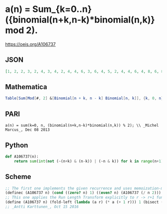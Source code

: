 # a\(n\) \= Sum\_\{k\=0\.\.n\} \(\{binomial\(n\+k,n\-k\)\*binomial\(n,k\)\} mod 2\)\.
https://oeis.org/A106737
## JSON
```JSON
[1, 2, 2, 3, 2, 4, 3, 4, 2, 4, 4, 6, 3, 6, 4, 5, 2, 4, 4, 6, 4, 8, 6, 8, 3, 6, 6, 9, 4, 8, 5, 6, 2, 4, 4, 6, 4, 8, 6, 8, 4, 8, 8, 12, 6, 12, 8, 10, 3, 6, 6, 9, 6, 12, 9, 12, 4, 8, 8, 12, 5, 10, 6, 7, 2, 4, 4, 6, 4, 8, 6, 8, 4, 8, 8, 12, 6, 12, 8, 10, 4, 8, 8, 12, 8, 16, 12, 16, 6, 12, 12, 18, 8, 16, 10, 12]
```
## Mathematica
```Mathematica
Table[Sum[Mod[#, 2] &[Binomial[n + k, n - k] Binomial[n, k]], {k, 0, n}], {n, 0, 95}] (* _Michael De Vlieger_, Oct 17 2016 *)
```
## PARI
```PARI
a(n) = sum(k=0, n, (binomial(n+k,n-k)*binomial(n,k)) % 2); \\ _Michel Marcus_, Dec 08 2013
```
## Python
```Python
def A106737(n):
    return sum(int(not (~(n+k) & (n-k)) | (~n & k)) for k in range(n+1)) # _Chai Wah Wu_, Feb 09 2016
```
## Scheme
```Scheme
;; The first one implements the given recurrence and uses memoization-macro definec:
(definec (A106737 n) (cond ((zero? n) 1) ((even? n) (A106737 (/ n 2))) ((= 1 (modulo n 4)) (* 2 (A106737 (/ (- n 1) 2)))) (else (- (* 2 (A106737 (/ (- n 1) 2))) (A106737 (/ (- n 3) 4))))))
;; This one applies the Run Length Transform explicitly to r -> r+1 function:
(define (A106737 n) (fold-left (lambda (a r) (* a (+ 1 r))) 1 (bisect (reverse (binexp->runcount1list n)) (- 1 (modulo n 2))))) ;; See A227349 for the required other functions.
;; _Antti Karttunen_, Oct 15 2016
```
